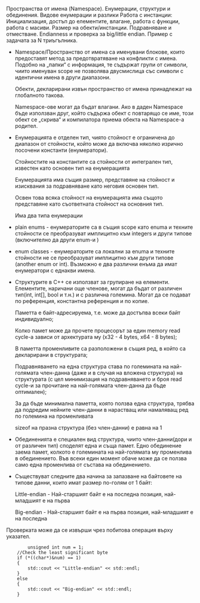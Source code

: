 Пространства от имена (Namespace). Енумерации, структури и обединения. Видове енумерации и разлики Работа с инстанции: Инициализация, достъп до елементите, влагане, работа с функции, работа с масиви. Размер на обекти/инстанции. Подравняване и отместване. Endianness и проверка за big/little endian. Пример с задачата за N триъгълника.

-	Namespace/Пространство от имена са именувани блокове, които предоставят метод за предотвратяване на конфликти с имена. Подобно на „папки“ с информация, те съдържат групи от символи, чиито именуван scope не позволява двусмислица със символи с идентични имена в други диапазони.

 	Обекти, декларирани извън пространство от имена принадлежат на глобалното такова.

 	Namespace-ове могат да бъдат влагани. Ако в даден Namespace бъде използван друг, който съдържа обект с повтарящо се име, този обект се „скрива“ и компилатора приема обекта на Namespace-a родител.
  
-	Eнумерацията е отделен тип, чиято стойност е ограничена до диапазон от стойности, който може да включва няколко изрично посочени константи (енумератори).

 	Стойностите на константите са стойности от интегрален тип, известен като основен тип на eнумерацията

	Eнумерацията има същия размер, представяне на стойност и изисквания за подравняване като неговия основен тип.

	Освен това всяка стойност на енумерацията има същото представяне като съответната стойност на основния тип.

	Има два типа енумерации

- plain enums - енумераторите са в същия scope като enuma и техните стойности се преобразуват имплицитно към integers и други типове (включително да други enum-и )

- enum classes - енумераторите са локални за enuma и техните стойности не се преобразуват имплицитно към други типове (another enum or int). Възможно е два различни енъма да имат енумератори с еднакви имена.

-	Структурите в C++ се използват за групиране на елементи. Елементите, наричани още членове, могат да бъдат от различен тип(int, int[], bool и т.н.) и с различна големина. Могат да се подават по референция, константна референция и по копие.

	Паметта е байт-адресируема, т.е. може да достъпва всеки байт индивидуално;

	Колко памет може да прочете процесорът за един memory read cycle-a зависи от архектурата му (x32 - 4 bytes, x64 - 8 bytes);

	В паметта променливите са разположени в същия ред, в който са декларирани в структурата;

	Подравняването на една структура става по големината на най-голямата член-данна (даже и в случая на вложена структура) на структурата (с цел минимизация на подравняването и броя read cycle-и за прочитане на най-голямата член-данна да бъде оптимален);

	За да бъде минимална паметта, която ползва една структура, трябва да подредим нейните член-данни в нарастващ или намаляващ ред по големина на променливата

	sizeof на празна структура (без член-данни) е равна на 1

-	Обединенията е специален вид структура, чиито член-данни(дори и от различен тип) споделят една и съща памет. Едно обединение заема памет, колкото е големината на най-голямата му променлива в обединението. Във всеки един момент обаче може да се ползва само една променлива от състава на обединението.
  
-	Съществуват следните два начина за запазване на байтовете на типове данни, които имат размер по-голям от 1 байт:

 	Little-endian - Най-старшият байт е на последна позиция, най-младшият е на първа

	Big-endian - Най-старшият байт е на първа позиция, най-младшият е на последна

Проверката може да се извърши чрез побитова операция върху указател.

```
    	unsigned int num = 1;
	//Check the least significant byte
	if (*((char*)&num) == 1)
	{
		std::cout << "Little-endian" << std::endl;
	}
	else
	{
		std::cout << "Big-endian" << std::endl;
	}
```

